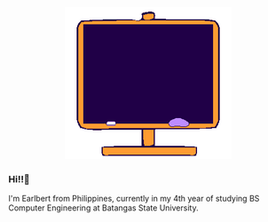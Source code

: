 <p align="center">
  <img src="hi.gif" alt="animated" />
</p>

### Hi!!👋

I'm Earlbert from Philippines, currently in my 4th year of studying BS Computer Engineering at Batangas State University.
